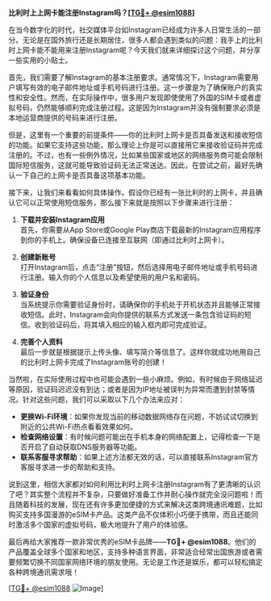**比利时上上网卡能注册Instagram吗？[[TG💪+ @esim1088](https://t.me/s/esim1088)]**

在当今数字化的时代，社交媒体平台如Instagram已经成为许多人日常生活的一部分。无论是在国外旅行还是长期居住，很多人都会遇到类似的问题：我手上的比利时上网卡能不能用来注册Instagram呢？今天我们就来详细探讨这个问题，并分享一些实用的小贴士。

首先，我们需要了解Instagram的基本注册要求。通常情况下，Instagram需要用户填写有效的电子邮件地址或手机号码进行注册。这一步骤是为了确保账户的真实性和安全性。然而，在实际操作中，很多用户发现即使使用了外国的SIM卡或者虚拟号码，仍然能够顺利完成注册过程。这是因为Instagram并没有强制要求必须是本地运营商提供的号码来进行注册。

但是，这里有一个重要的前提条件——你的比利时上网卡是否具备发送和接收短信的功能。如果它支持这些功能，那么理论上你是可以直接用它来接收验证码并完成注册的。不过，也有一些例外情况，比如某些国家或地区的网络服务商可能会限制国际短信服务，这就可能导致验证码无法正常送达。因此，在尝试之前，最好先确认一下自己的上网卡是否具备这项基本功能。

接下来，让我们来看看如何具体操作。假设你已经有一张比利时的上网卡，并且确认它可以正常使用短信服务，那么接下来就是按照以下步骤来进行注册：

1. **下载并安装Instagram应用**  
   首先，你需要从App Store或Google Play商店下载最新的Instagram应用程序到你的手机上。确保设备已连接至互联网（即通过比利时上网卡）。

2. **创建新账号**  
   打开Instagram后，点击“注册”按钮，然后选择用电子邮件地址或手机号码进行注册。输入你的个人信息以及希望使用的用户名和密码。

3. **验证身份**  
   当系统提示你需要验证身份时，请确保你的手机处于开机状态并且能够正常接收短信。此时，Instagram会向你提供的联系方式发送一条包含验证码的短信。收到验证码后，将其填入相应的输入框内即可完成验证。

4. **完善个人资料**  
   最后一步就是根据提示上传头像、填写简介等信息了。这样你就成功地用自己的比利时上网卡完成了Instagram账号的创建！

当然啦，在实际使用过程中也可能会遇到一些小麻烦。例如，有时候由于网络延迟等原因，验证码迟迟没有到达；或者是因为IP地址被误判为异常而遭到封禁等情况。针对这些问题，我们可以采取以下几个办法来应对：

- **更换Wi-Fi环境**：如果你发现当前的移动数据网络存在问题，不妨试试切换到附近的公共Wi-Fi热点看看效果如何。
- **检查网络设置**：有时候问题可能出在手机本身的网络配置上，记得检查一下是否开启了自动获取DNS服务器等功能。
- **联系客服寻求帮助**：如果上述方法都无效的话，可以直接联系Instagram官方客服寻求进一步的帮助和支持。

说到这里，相信大家都对如何利用比利时上网卡注册Instagram有了更清晰的认识了吧？其实整个流程并不复杂，只要做好准备工作并耐心操作就完全没问题啦！而且随着科技的发展，现在还有许多更加便捷的方式来解决这类跨境通讯难题，比如购买支持多国漫游的eSIM卡产品。这类产品不仅体积小巧便于携带，而且还能同时激活多个国家的虚拟号码，极大地提升了用户的体验感。

最后再给大家推荐一款非常优秀的eSIM卡品牌——**TG💪+ @esim1088**。他们的产品覆盖全球多个国家和地区，支持多种语言界面，非常适合经常出国旅游或者需要频繁切换不同国家网络环境的朋友使用。无论是工作还是娱乐，都可以轻松搞定各种跨境通讯需求哦！

[[TG💪+ @esim1088](https://t.me/s/esim1088) ![Image](https://i.postimg.cc/4NQfJmqS/Snipaste-2025-05-13-00-14-12.png)]